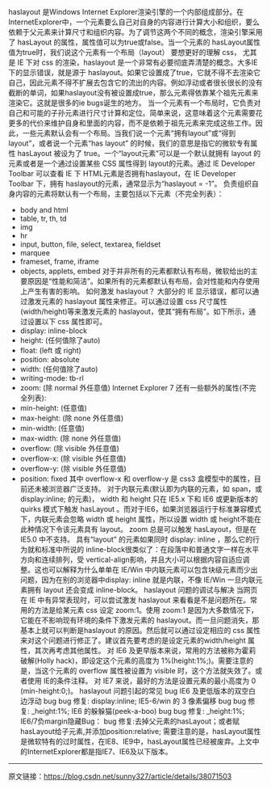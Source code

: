 haslayout 是Windows Internet Explorer渲染引擎的一个内部组成部分。在InternetExplorer中，一个元素要么自己对自身的内容进行计算大小和组织，要么依赖于父元素来计算尺寸和组织内容。为了调节这两个不同的概念，渲染引擎采用了 hasLayout 的属性，属性值可以为true或false。当一个元素的 hasLayout属性值为true时，我们说这个元素有一个布局（layout）
要想更好的理解 css， 尤其是 IE 下对 css 的渲染，haslayout 是一个非常有必要彻底弄清楚的概念。大多IE下的显示错误，就是源于 haslayout。如果它设置成了true，它就不得不去渲染它自己，因此元素不得不扩展去包含它的流出的内容。例如浮动或者很长很长的没有截断的单词，如果haslayout没有被设置成true，那么元素得依靠某个祖先元素来渲染它。这就是很多的ie bugs诞生的地方。
当一个元素有一个布局时，它负责对自己和可能的子孙元素进行尺寸计算和定位。简单来说，这意味着这个元素需要花更多的代价来维护自身和里面的内容，而不是依赖于祖先元素来完成这些工作。因此，一些元素默认会有一个布局。当我们说一个元素“拥有layout”或“得到layout”，或者说一个元素“has layout” 的时候，我们的意思是指它的微软专有属性 hasLayout 被设为了 true。一个“layout元素”可以是一个默认就拥有 layout 的元素或者是一个通过设置某些 CSS 属性得到 layout的元素。通过 IE Developer Toolbar 可以查看 IE 下 HTML元素是否拥有haslayout，在 IE Developer Toolbar 下，拥有 haslayout的元素，通常显示为“haslayout = -1”。
负责组织自身内容的元素将默认有一个布局，主要包括以下元素（不完全列表）：

* body and html
* table, tr, th, td
* img
* hr
* input, button, file, select, textarea, fieldset
* marquee
* frameset, frame, iframe
* objects, applets, embed
对于并非所有的元素都默认有布局，微软给出的主要原因是“性能和简洁”。如果所有的元素都默认有布局，会对性能和内存使用上产生有害的影响。
如何激发 haslayout？
大部分的 IE 显示错误，都可以通过激发元素的 haslayout 属性来修正。可以通过设置 css 尺寸属性(width/height)等来激发元素的 haslayout，使其“拥有布局”。如下所示，通过设置以下 css 属性即可。
* display: inline-block
* height: (任何值除了auto)
* float: (left 或 right)
* position: absolute
* width: (任何值除了auto)
* writing-mode: tb-rl
* zoom: (除 normal 外任意值)
Internet Explorer 7 还有一些额外的属性(不完全列表):
* min-height: (任意值)
* max-height: (除 none 外任意值)
* min-width: (任意值)
* max-width: (除 none 外任意值)
* overflow: (除 visible 外任意值)
* overflow-x: (除 visible 外任意值)
* overflow-y: (除 visible 外任意值)
* position: fixed
其中 overflow-x 和 overflow-y 是 css3 盒模型中的属性，目前还未被浏览器广泛支持。
对于内联元素(默认即为内联的元素，如 span，或 display:inline; 的元素)，
width 和 height 只在 IE5.x 下和 IE6 或更新版本的 quirks 模式下触发 hasLayout 。而对于IE6，如果浏览器运行于标准兼容模式下，内联元素会忽略 width 或 height 属性，所以设置 width 或 height不能在此种情况下令该元素具有 layout。
zoom 总是可以触发 hasLayout，但是在 IE5.0 中不支持。
具有“layout” 的元素如果同时 display: inline ，那么它的行为就和标准中所说的 inline-block很类似了：在段落中和普通文字一样在水平方向和连续排列，受 vertical-align影响，并且大小可以根据内容自适应调整。这也可以解释为什么单单在 IE/Win 中内联元素可以包含块级元素而少出问题，因为在别的浏览器中display: inline 就是内联，不像 IE/Win 一旦内联元素拥有 layout 还会变成 inline-block。
haslayout 问题的调试与解决
当网页在 IE 中有异常表现时，可以尝试激发 haslayout 来看看是不是问题所在。常用的方法是给某元素 css 设定 zoom:1。使用 zoom:1 是因为大多数情况下，它能在不影响现有环境的条件下激发元素的 haslayout。而一旦问题消失，那基本上就可以判断是haslayout 的原因。然后就可以通过设定相应的 css 属性来对这个问题进行修正了。建议首先要考虑的是设定元素的width/height 属性，其次再考虑其他属性。
对 IE6 及更早版本来说，常用的方法被称为霍莉破解(Holly hack)，即设定这个元素的高度为 1%(height:1%;)。需要注意的是，当这个元素的 overflow 属性被设置为 visible 时，这个方法就失效了。或者使用 IE的条件注释。
对 IE7 来说，最好的方法是设置元素的最小高度为 0 (min-height:0;)。
haslayout 问题引起的常见 bug
IE6 及更低版本的双空白边浮动 bug
bug 修复: display:inline;
IE5-6/win 的 3 像素偏移 bug
bug 修复: _height:1%;
IE6 的躲躲猫(peek-a-boo) bug
bug 修复: _height:1%;
IE6/7负margin隐藏Bug：
bug 修复:去掉父元素的hasLayout；或者赋hasLayout给子元素,并添加position:relative;
需要注意的是，hasLayout属性是微软特有的过时属性，在IE8、IE9中，hasLayout属性已经被废弃。上文中的InternetExplorer都是指IE7、IE6及以下版本。
---

原文链接：https://blog.csdn.net/sunny327/article/details/38071503